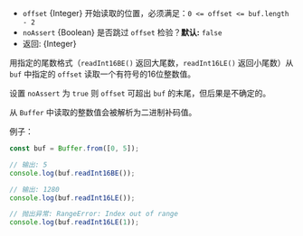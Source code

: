 <!-- YAML
added: v0.5.5
-->

* `offset` {Integer} 开始读取的位置，必须满足：`0 <= offset <= buf.length - 2`
* `noAssert` {Boolean} 是否跳过 `offset` 检验？**默认:** `false`
* 返回: {Integer}

用指定的尾数格式（`readInt16BE()` 返回大尾数，`readInt16LE()` 返回小尾数）从 `buf` 中指定的 `offset` 读取一个有符号的16位整数值。

设置 `noAssert` 为 `true` 则 `offset` 可超出 `buf` 的末尾，但后果是不确定的。

从 `Buffer` 中读取的整数值会被解析为二进制补码值。

例子：

```js
const buf = Buffer.from([0, 5]);

// 输出: 5
console.log(buf.readInt16BE());

// 输出: 1280
console.log(buf.readInt16LE());

// 抛出异常: RangeError: Index out of range
console.log(buf.readInt16LE(1));
```

